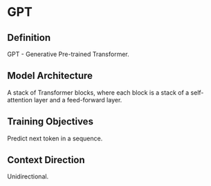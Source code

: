 # GPT

## Definition

GPT - Generative Pre-trained Transformer.

## Model Architecture

A stack of Transformer blocks, where each block is a stack of a self-attention layer and a feed-forward layer.

## Training Objectives

Predict next token in a sequence.

## Context Direction

Unidirectional.
